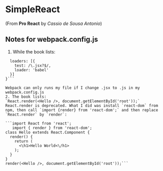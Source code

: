 # SimpleReact
(From **Pro React** by *Cassio de Sousa Antonio*)
## Notes for webpack.config.js
1. While the book lists:

```module: {
  loaders: [{
    test: /\.jsx?$/,
    loader: 'babel'
  }]
}```

Webpack can only runs my file if I change .jsx to .js in my webpack.config.js
2. The book lists:
`React.render(<Hello />, document.getElementById('root'));`
React.render is deprecated. What I did was install `react-dom` from npm, then call `import {render} from 'react-dom';` and then replace `React.render` by `render`:

```import React from 'react';
   import { render } from 'react-dom';
class Hello extends React.Component {
  render() {
    return (
      <\h1>Hello World<\/h1>
    );
  }
}
render(<Hello />, document.getElementById('root'));```
